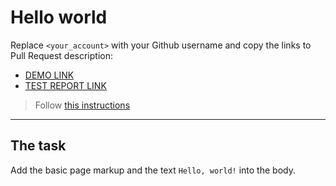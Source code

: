 # Hello world
Replace `<your_account>` with your Github username and copy the links to Pull Request description:
- [DEMO LINK](https://praetorianlive.github.io/layout_hello-world/)
- [TEST REPORT LINK](https://praetorianlive.github.io/layout_hello-world/report/html_report/)

> Follow [this instructions](https:/npm/mate-academy.github.io/layout_task-guideline/#how-to-solve-the-layout-tasks-on-github)
___

## The task
Add the basic page markup and the text `Hello, world!` into the body.
